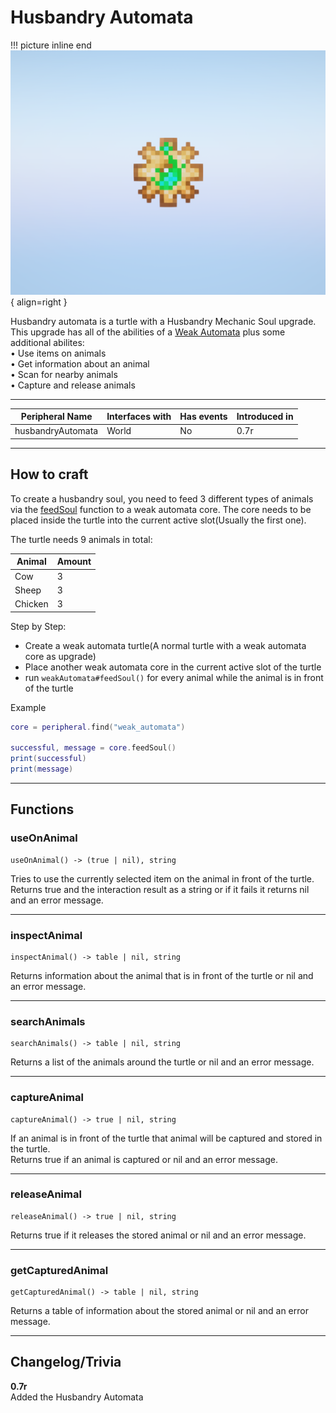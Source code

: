 # Husbandry Automata

!!! picture inline end
    ![!Image of the Husbandry Automata Upgrade](/../assets/images/previews/husbandry_automata.png){ align=right }

Husbandry automata is a turtle with a Husbandry Mechanic Soul upgrade. This upgrade has all of the abilities of a [Weak Automata](./weak_automata.md) plus some additional abilites:  
• Use items on animals  
• Get information about an animal  
• Scan for nearby animals  
• Capture and release animals  

<p class="picture-spacing" style="--ps:1.2rem;"></p>

---

<center>

| Peripheral Name   | Interfaces with | Has events | Introduced in |
| ----------------- | --------------- | ---------- | ------------- |
| husbandryAutomata | World           | No         | 0.7r          |

</center>

---

## How to craft

To create a husbandry soul, you need to feed 3 different types of animals via the [feedSoul](weak_automata.md#feedsoul) function to a weak automata core.
The core needs to be placed inside the turtle into the current active slot(Usually the first one).

The turtle needs 9 animals in total:

| Animal | Amount |
| ------ | ------ |
|   Cow  |    3   |
|  Sheep |    3   |
| Chicken |   3   |

Step by Step:

- Create a weak automata turtle(A normal turtle with a weak automata core as upgrade)
- Place another weak automata core in the current active slot of the turtle
- run `weakAutomata#feedSoul()` for every animal while the animal is in front of the turtle

Example 
```lua
core = peripheral.find("weak_automata")

successful, message = core.feedSoul()
print(successful)
print(message)
```

---

## Functions

### useOnAnimal
```
useOnAnimal() -> (true | nil), string
```
Tries to use the currently selected item on the animal in front of the turtle.  
Returns true and the interaction result as a string or if it fails it returns nil and an error message.

---

### inspectAnimal
```
inspectAnimal() -> table | nil, string
```
Returns information about the animal that is in front of the turtle or nil and an error message.

---

### searchAnimals
```
searchAnimals() -> table | nil, string
```
Returns a list of the animals around the turtle or nil and an error message.

---

### captureAnimal
```
captureAnimal() -> true | nil, string
```
If an animal is in front of the turtle that animal will be captured and stored in the turtle.  
Returns true if an animal is captured or nil and an error message.

---

### releaseAnimal
```
releaseAnimal() -> true | nil, string
```
Returns true if it releases the stored animal or nil and an error message.

---

### getCapturedAnimal
```
getCapturedAnimal() -> table | nil, string
```
Returns a table of information about the stored animal or nil and an error message.

---

## Changelog/Trivia

**0.7r**  
Added the Husbandry Automata
